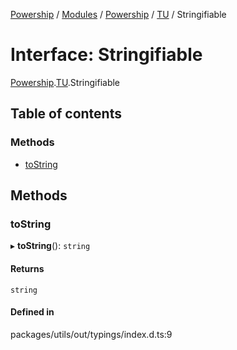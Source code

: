 [Powership](../README.md) / [Modules](../modules.md) / [Powership](../modules/Powership.md) / [TU](../modules/Powership.TU.md) / Stringifiable

# Interface: Stringifiable

[Powership](../modules/Powership.md).[TU](../modules/Powership.TU.md).Stringifiable

## Table of contents

### Methods

- [toString](Powership.TU.Stringifiable.md#tostring)

## Methods

### toString

▸ **toString**(): `string`

#### Returns

`string`

#### Defined in

packages/utils/out/typings/index.d.ts:9
